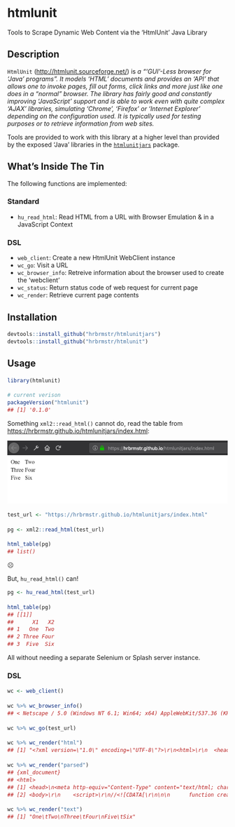 
# htmlunit

Tools to Scrape Dynamic Web Content via the ‘HtmlUnit’ Java Library

## Description

`HtmlUnit` (<http://htmlunit.sourceforge.net/>) is *a “‘GUI’-Less
browser for ‘Java’ programs”. It models ‘HTML’ documents and provides an
‘API’ that allows one to invoke pages, fill out forms, click links and
more just like one does in a “normal” browser. The library has fairly
good and constantly improving ‘JavaScript’ support and is able to work
even with quite complex ‘AJAX’ libraries, simulating ‘Chrome’, ‘Firefox’
or ‘Internet Explorer’ depending on the configuration used. It is
typically used for testing purposes or to retrieve information from web
sites.*

Tools are provided to work with this library at a higher level than
provided by the exposed ‘Java’ libraries in the
[`htmlunitjars`](https://gitlab.com/hrbrmstr/htmlunitjars) package.

## What’s Inside The Tin

The following functions are implemented:

### Standard

  - `hu_read_html`: Read HTML from a URL with Browser Emulation & in a
    JavaScript Context

### DSL

  - `web_client`: Create a new HtmlUnit WebClient instance
  - `wc_go`: Visit a URL
  - `wc_browser_info`: Retreive information about the browser used to
    create the ‘webclient’
  - `wc_status`: Return status code of web request for current page
  - `wc_render`: Retrieve current page contents

## Installation

``` r
devtools::install_github("hrbrmstr/htmlunitjars")
devtools::install_github("hrbrmstr/htmlunit")
```

## Usage

``` r
library(htmlunit)

# current verison
packageVersion("htmlunit")
## [1] '0.1.0'
```

Something `xml2::read_html()` cannot do, read the table from
<https://hrbrmstr.github.io/htmlunitjars/index.html>:

![](man/figures/test-url-table.png)

``` r
test_url <- "https://hrbrmstr.github.io/htmlunitjars/index.html"

pg <- xml2::read_html(test_url)

html_table(pg)
## list()
```

☹️

But, `hu_read_html()` can\!

``` r
pg <- hu_read_html(test_url)

html_table(pg)
## [[1]]
##      X1   X2
## 1   One  Two
## 2 Three Four
## 3  Five  Six
```

All without needing a separate Selenium or Splash server instance.

### DSL

``` r
wc <- web_client()

wc %>% wc_browser_info()
## < Netscape / 5.0 (Windows NT 6.1; Win64; x64) AppleWebKit/537.36 (KHTML, like Gecko) Chrome/68.0.3440.106 Safari/537.36 / en-US >

wc %>% wc_go(test_url)

wc %>% wc_render("html") 
## [1] "<?xml version=\"1.0\" encoding=\"UTF-8\"?>\r\n<html>\r\n  <head>\r\n    <meta charset=\"utf-8\"/>\r\n    <meta http-equiv=\"X-UA-Compatible\" content=\"IE=edge\"/>\r\n    <title>\r\n    </title>\r\n    <meta name=\"description\" content=\"\"/>\r\n    <meta name=\"viewport\" content=\"width=device-width, initial-scale=1\"/>\r\n    <link rel=\"stylesheet\" href=\"\"/>\r\n  </head>\r\n  <body>\r\n    <script>\r\n//<![CDATA[\r\n\n\n      function createTable(tableData) {\n        var table = document.createElement('table');\n        var row = {};\n        var cell = {};\n      \n        tableData.forEach(function(rowData) {\n          row = table.insertRow(-1);\n          rowData.forEach(function(cellData) {\n            cell = row.insertCell();\n            cell.textContent = cellData;\n          });\n        });\n        document.body.appendChild(table);\n      }\n      \n      createTable([\n        [\"One\", \"Two\"], \n        [\"Three\", \"Four\"], \n        [\"Five\", \"Six\"]\n      ]);\n\n    \r\n//]]>\r\n    </script>\r\n    <table>\r\n      <tbody>\r\n        <tr>\r\n          <td>\r\n            One\r\n          </td>\r\n          <td>\r\n            Two\r\n          </td>\r\n        </tr>\r\n        <tr>\r\n          <td>\r\n            Three\r\n          </td>\r\n          <td>\r\n            Four\r\n          </td>\r\n        </tr>\r\n        <tr>\r\n          <td>\r\n            Five\r\n          </td>\r\n          <td>\r\n            Six\r\n          </td>\r\n        </tr>\r\n      </tbody>\r\n    </table>\r\n  </body>\r\n</html>\r\n"

wc %>% wc_render("parsed") 
## {xml_document}
## <html>
## [1] <head>\n<meta http-equiv="Content-Type" content="text/html; charset=UTF-8">\n<meta charset="utf-8">\n<meta http-e ...
## [2] <body>\r\n    <script>\r\n//<![CDATA[\r\n\n\n      function createTable(tableData) {\n        var table = documen ...

wc %>% wc_render("text") 
## [1] "One\tTwo\nThree\tFour\nFive\tSix"
```
